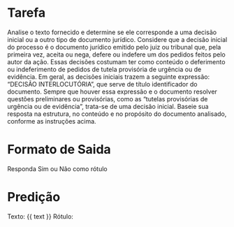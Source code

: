 # Tarefa
Analise o texto fornecido e determine se ele corresponde a uma decisão inicial ou a outro tipo de documento jurídico. Considere que a decisão inicial do processo é o documento jurídico emitido pelo juiz ou tribunal que, pela primeira vez, aceita ou nega, defere ou indefere um dos pedidos feitos pelo autor da ação. Essas decisões costumam ter como conteúdo o deferimento ou indeferimento de pedidos de tutela provisória de urgência ou de evidência. Em geral, as decisões iniciais trazem a seguinte expressão: “DECISÃO INTERLOCUTÓRIA”, que serve de título identificador do documento. Sempre que houver essa expressão e o documento resolver questões preliminares ou provisórias, como as “tutelas provisórias de urgência ou de evidência”, trata-se de uma decisão inicial. Baseie sua resposta na estrutura, no conteúdo e no propósito do documento analisado, conforme as instruções acima.

# Formato de Saida
Responda Sim ou Não como rótulo

# Predição
Texto: {{ text }}
Rótulo: